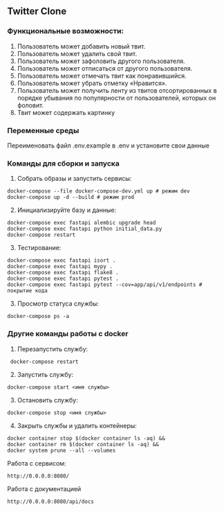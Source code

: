## Twitter Clone

### Функциональные возможности:
1. Пользователь может добавить новый твит.
2. Пользователь может удалить свой твит.
3. Пользователь может зафоловить другого пользователя.
4. Пользователь может отписаться от другого пользователя.
5. Пользователь может отмечать твит как понравившийся.
6. Пользователь может убрать отметку «Нравится».
7. Пользователь может получить ленту из твитов отсортированных в
порядке убывания по популярности от пользователей, которых он
фоловит.
8. Твит может содержать картинку

### Переменные среды
Переименовать файл .env.example в .env и установите свои данные

### Команды для сборки и запуска

1. Собрать образы и запустить сервисы: 
```
docker-compose --file docker-compose-dev.yml up # режим dev
docker-compose up -d --build # режим prod
```
2. Инициализируйте базу и данные: 
```
docker-compose exec fastapi alembic upgrade head
docker-compose exec fastapi python initial_data.py
docker-compose restart
```
3. Тестирование: 
```
docker-compose exec fastapi isort .
docker-compose exec fastapi mypy .
docker-compose exec fastapi flake8 .
docker-compose exec fastapi pytest .
docker-compose exec fastapi pytest --cov=app/api/v1/endpoints # покрытие кода
```
3. Просмотр статуса службы:
```
docker-compose ps -a
```

### Другие команды работы с docker

1. Перезапустить службу:
```
 docker-compose restart
```
2. Запустить службу:
```
docker-compose start <имя службы>
```
3. Остановить службу:
```
docker-compose stop <имя службы>
```
4. Закрыть службы и удалить контейнеры:
```
docker container stop $(docker container ls -aq) &&  
docker container rm $(docker container ls -aq) &&  
docker system prune --all --volumes

```
Работа с сервисом:
```
http://0.0.0.0:8080/
```
Работа с документацией
```
http://0.0.0.0:8080/api/docs
```

